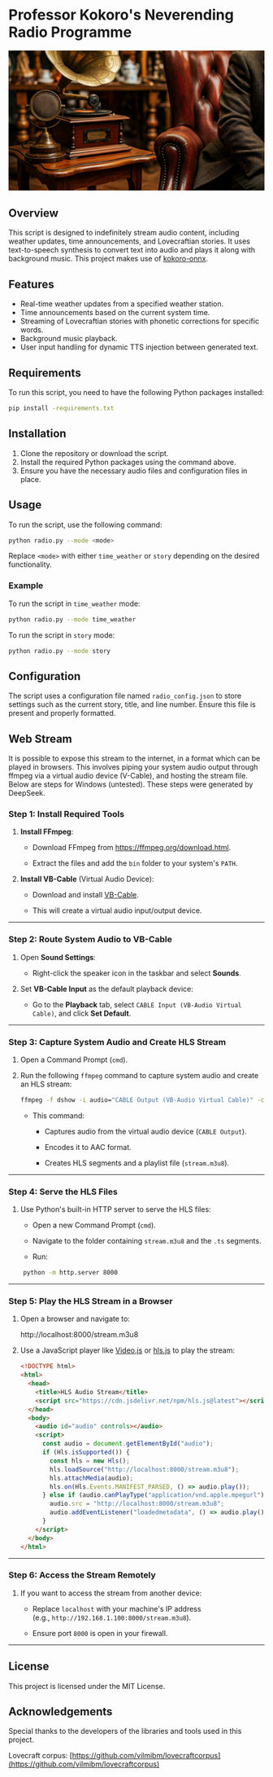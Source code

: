 # Professor Kokoro's Neverending Radio Programme

![Header Image Placeholder](tDQrhJ4JgYCH2ieSa5Ml--3--vqk4f.jpg)

## Overview

This script is designed to indefinitely stream audio content, including weather updates, time announcements, and Lovecraftian stories. It uses text-to-speech synthesis to convert text into audio and plays it along with background music. This project makes use of [kokoro-onnx](https://github.com/thewh1teagle/kokoro-onnx).

## Features

- Real-time weather updates from a specified weather station.
- Time announcements based on the current system time.
- Streaming of Lovecraftian stories with phonetic corrections for specific words.
- Background music playback.
- User input handling for dynamic TTS injection between generated text.

## Requirements

To run this script, you need to have the following Python packages installed:

```bash
pip install -requirements.txt
```

## Installation

1. Clone the repository or download the script.
2. Install the required Python packages using the command above.
3. Ensure you have the necessary audio files and configuration files in place.

## Usage

To run the script, use the following command:

```bash
python radio.py --mode <mode>
```

Replace `<mode>` with either `time_weather` or `story` depending on the desired functionality.

### Example

To run the script in `time_weather` mode:

```bash
python radio.py --mode time_weather
```

To run the script in `story` mode:

```bash
python radio.py --mode story
```

## Configuration

The script uses a configuration file named `radio_config.json` to store settings such as the current story, title, and line number. Ensure this file is present and properly formatted.

## Web Stream

It is possible to expose this stream to the internet, in a format which can be played in browsers. This involves piping your system audio output through ffmpeg via a virtual audio device (V-Cable), and hosting the stream file. Below are steps for Windows (untested). These steps were generated by DeepSeek.

### **Step 1: Install Required Tools**

1.  **Install FFmpeg**:

    - Download FFmpeg from <https://ffmpeg.org/download.html>.

    - Extract the files and add the `bin` folder to your system's `PATH`.

2.  **Install VB-Cable** (Virtual Audio Device):

    - Download and install [VB-Cable](https://vb-audio.com/Cable/).

    - This will create a virtual audio input/output device.

---

### **Step 2: Route System Audio to VB-Cable**

1.  Open **Sound Settings**:

    - Right-click the speaker icon in the taskbar and select **Sounds**.

2.  Set **VB-Cable Input** as the default playback device:

    - Go to the **Playback** tab, select `CABLE Input (VB-Audio Virtual Cable)`, and click **Set Default**.

---

### **Step 3: Capture System Audio and Create HLS Stream**

1.  Open a Command Prompt (`cmd`).

2.  Run the following `ffmpeg` command to capture system audio and create an HLS stream:

    ```bash
    ffmpeg -f dshow -i audio="CABLE Output (VB-Audio Virtual Cable)" -c:a aac -f hls -hls_time 2 -hls_playlist_type event stream.m3u8
    ```

    - This command:

      - Captures audio from the virtual audio device (`CABLE Output`).

      - Encodes it to AAC format.

      - Creates HLS segments and a playlist file (`stream.m3u8`).

---

### **Step 4: Serve the HLS Files**

1.  Use Python's built-in HTTP server to serve the HLS files:

    - Open a new Command Prompt (`cmd`).

    - Navigate to the folder containing `stream.m3u8` and the `.ts` segments.

    - Run:

```bash
    python -m http.server 8000
```

---

### **Step 5: Play the HLS Stream in a Browser**

1.  Open a browser and navigate to:

    http://localhost:8000/stream.m3u8

2.  Use a JavaScript player like [Video.js](https://videojs.com/) or [hls.js](https://github.com/video-dev/hls.js) to play the stream:

    ```html
    <!DOCTYPE html>
    <html>
      <head>
        <title>HLS Audio Stream</title>
        <script src="https://cdn.jsdelivr.net/npm/hls.js@latest"></script>
      </head>
      <body>
        <audio id="audio" controls></audio>
        <script>
          const audio = document.getElementById("audio");
          if (Hls.isSupported()) {
            const hls = new Hls();
            hls.loadSource("http://localhost:8000/stream.m3u8");
            hls.attachMedia(audio);
            hls.on(Hls.Events.MANIFEST_PARSED, () => audio.play());
          } else if (audio.canPlayType("application/vnd.apple.mpegurl")) {
            audio.src = "http://localhost:8000/stream.m3u8";
            audio.addEventListener("loadedmetadata", () => audio.play());
          }
        </script>
      </body>
    </html>
    ```

---

### **Step 6: Access the Stream Remotely**

1.  If you want to access the stream from another device:

    - Replace `localhost` with your machine's IP address (e.g., `http://192.168.1.100:8000/stream.m3u8`).

    - Ensure port `8000` is open in your firewall.

---

## License

This project is licensed under the MIT License.

## Acknowledgements

Special thanks to the developers of the libraries and tools used in this project.

Lovecraft corpus: [https://github.com/vilmibm/lovecraftcorpus](https://github.com/vilmibm/lovecraftcorpus)
